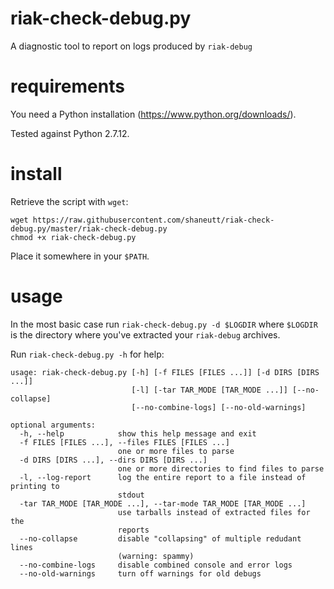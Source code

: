 # riak-check-debug.py
A diagnostic tool to report on logs produced by `riak-debug`

# requirements

You need a Python installation (https://www.python.org/downloads/).

Tested against Python 2.7.12.

# install

Retrieve the script with `wget`:

```shell
wget https://raw.githubusercontent.com/shaneutt/riak-check-debug.py/master/riak-check-debug.py
chmod +x riak-check-debug.py
```

Place it somewhere in your `$PATH`.

# usage

In the most basic case run `riak-check-debug.py -d $LOGDIR` where `$LOGDIR` is the directory where you've extracted your `riak-debug` archives.

Run `riak-check-debug.py -h` for help:

```shell
usage: riak-check-debug.py [-h] [-f FILES [FILES ...]] [-d DIRS [DIRS ...]]
                           [-l] [-tar TAR_MODE [TAR_MODE ...]] [--no-collapse]
                           [--no-combine-logs] [--no-old-warnings]

optional arguments:
  -h, --help            show this help message and exit
  -f FILES [FILES ...], --files FILES [FILES ...]
                        one or more files to parse
  -d DIRS [DIRS ...], --dirs DIRS [DIRS ...]
                        one or more directories to find files to parse
  -l, --log-report      log the entire report to a file instead of printing to
                        stdout
  -tar TAR_MODE [TAR_MODE ...], --tar-mode TAR_MODE [TAR_MODE ...]
                        use tarballs instead of extracted files for the
                        reports
  --no-collapse         disable "collapsing" of multiple redudant lines
                        (warning: spammy)
  --no-combine-logs     disable combined console and error logs
  --no-old-warnings     turn off warnings for old debugs
```

